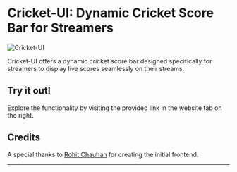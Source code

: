 # Cricket-UI: Dynamic Cricket Score Bar for Streamers

![Cricket-UI](https://github.com/SurajBhari/cricket-ui/assets/45149585/6bf29990-ae91-4e05-9a40-52a1a92de69b)

Cricket-UI offers a dynamic cricket score bar designed specifically for streamers to display live scores seamlessly on their streams.

## Try it out!
Explore the functionality by visiting the provided link in the website tab on the right.

## Credits
A special thanks to [Rohit Chauhan](https://github.com/RohitChauhan98) for creating the initial frontend.

---

